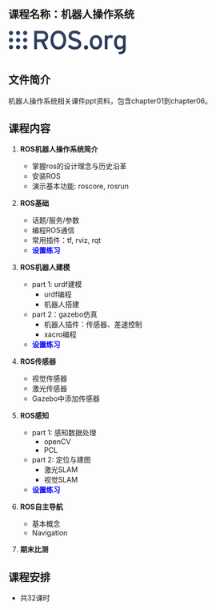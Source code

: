 
<!DOCTYPE html>
<html>
<head>
<style>
rjp {
    color: blue;
    font-family: Arial;
}
</style>
</head>
<body>

## **课程名称：机器人操作系统**
![这是图片](../material/ros_org.png "ROS logo")

## **文件简介**
机器人操作系统相关课件ppt资料，包含chapter01到chapter06。

## **课程内容**  
1. **ROS机器人操作系统简介**
   - 掌握ros的设计理念与历史沿革  
   - 安装ROS  
   - 演示基本功能: roscore, rosrun

2. **ROS基础**
    - 话题/服务/参数
    - 编程ROS通信
    - 常用插件：tf, rviz, rqt
    - <rjp>**设置练习**</rjp>

3. **ROS机器人建模**
    - part 1: urdf建模
        - urdf编程
        - 机器人搭建  
    - part 2：gazebo仿真
        - 机器人插件：传感器、差速控制
        - xacro编程  
    - <rjp>**设置练习**</rjp>

4. **ROS传感器**
   - 视觉传感器
   - 激光传感器
   - Gazebo中添加传感器

5. **ROS感知**
    - part 1: 感知数据处理
        - openCV
        - PCL
    - part 2: 定位与建图
        - 激光SLAM
        - 视觉SLAM
    - <rjp>**设置练习**</rjp>

6. **ROS自主导航**
   - 基本概念
   - Navigation

7. **期末比测**

## **课程安排**
- 共32课时  
